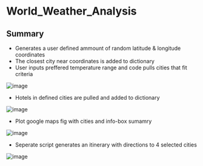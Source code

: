 # World_Weather_Analysis

## Summary
- Generates a user defined ammount of random latitude & longitude coordinates
- The closest city near coordinates is added to dictionary
- User inputs preffered temperature range and code pulls cities that fit criteria

![image](https://user-images.githubusercontent.com/107438816/182092269-78a77853-5cd2-492b-b489-2b0b3acda384.png)

- Hotels in defined cities are pulled and added to dictionary

![image](https://user-images.githubusercontent.com/107438816/182091916-5fd76837-77d7-48ad-8185-5e60de48f219.png)

- Plot google maps fig with cities and info-box sumamry

![image](https://user-images.githubusercontent.com/107438816/182092518-56717a9b-31f9-4a8d-be94-27a16d81e011.png)

- Seperate script generates an itinerary with directions to 4 selected cities

![image](https://user-images.githubusercontent.com/107438816/182091753-ad5dc1fa-9f85-42c4-b19f-81e565a1d2e5.png)
